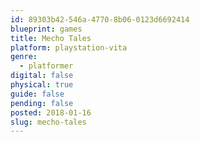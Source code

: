 ```yaml
---
id: 89303b42-546a-4770-8b06-0123d6692414
blueprint: games
title: Mecho Tales
platform: playstation-vita
genre:
  - platformer
digital: false
physical: true
guide: false
pending: false
posted: 2018-01-16
slug: mecho-tales
---
```

